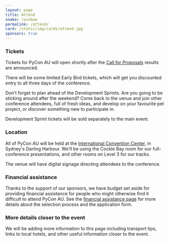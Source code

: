 ```yaml
---
layout: page
title: Attend
snake: rainbow
permalink: /attend/
card: /static/img/cards/attend.jpg
sponsors: true
---
```


### Tickets

Tickets for PyCon AU will open shortly after the [Call for Proposals](/speak/)
results are announced.

There will be some limited Early Bird tickets, which will get you discounted
entry to all three days of the conference.

Don't forget to plan ahead of the Development Sprints. Are you going to be
sticking around after the weekend? Come back to the venue and join other
conference attendees, full of fresh ideas, and develop on your favourite pet
project, or discover something new to participate in.

Development Sprint tickets will be sold separately to the main event.

### Location

All of PyCon AU will be held at the [International Convention
Center](https://www.iccsydney.com.au/about-icc-sydney), in Sydney's Darling
Harbour. We'll be using the Cockle Bay room for our full-conference
presentations, and other rooms on Level 3 for our tracks. 

The venue will have digital signage directing attendees to the conference. 


### Financial assistance

Thanks to the support of our sponsors, we have budget set aside for providing financial assistance for people who might otherwise find it difficult to attend PyCon AU. See the [financial assistance page](/assistance/) for more details about the selection process and the application form.

### More details closer to the event

We will be adding more information to this page including transport tips, links to local hotels, and other useful information closer to the event. 
